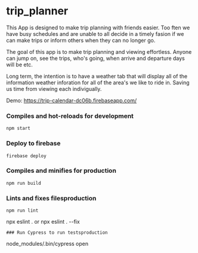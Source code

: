 # trip_planner

This App is designed to make trip planning with friends easier. Too ften we have busy schedules and are unable to all decide in a timely fasion if we can make trips 
or inform others when they can no longer go.

The goal of this app is to make trip planning and viewing effortless. Anyone can jump on, see the trips, who's going, when arrive and departure days will be etc.

Long term, the intention is to have a weather tab that will display all of the information weather inforation for all of the area's we like to ride in. Saving us time
from viewing each indivigually. 

Demo: https://trip-calendar-dc06b.firebaseapp.com/


### Compiles and hot-reloads for development
```
npm start
```

### Deploy to firebase
```
firebase deploy
```
### Compiles and minifies for production
```
npm run build
```

### Lints and fixes filesproduction
```
npm run lint
```
npx eslint . or npx eslint . --fix
```
### Run Cypress to run testsproduction
```
node_modules/.bin/cypress open
```
